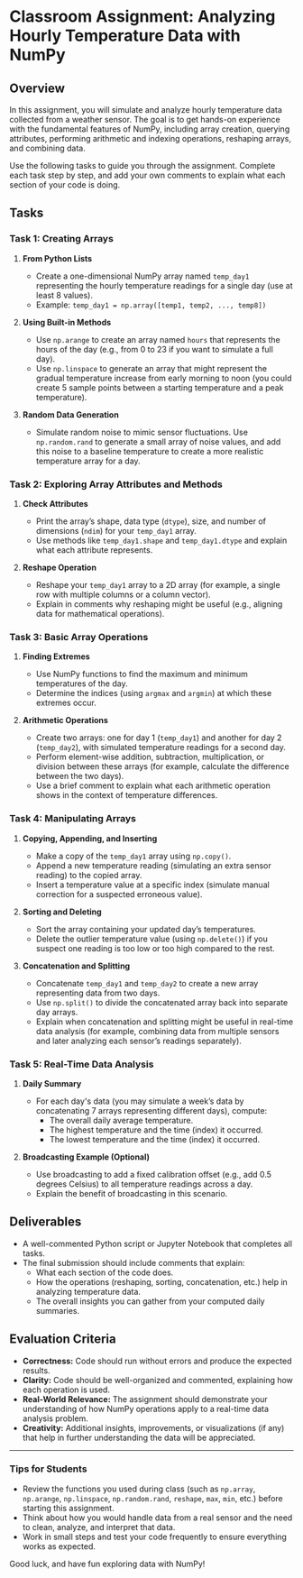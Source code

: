 # Classroom Assignment: Analyzing Hourly Temperature Data with NumPy

## Overview

In this assignment, you will simulate and analyze hourly temperature data collected from a weather sensor. The goal is to get hands-on experience with the fundamental features of NumPy, including array creation, querying attributes, performing arithmetic and indexing operations, reshaping arrays, and combining data.

Use the following tasks to guide you through the assignment. Complete each task step by step, and add your own comments to explain what each section of your code is doing.

## Tasks

### Task 1: Creating Arrays

1. **From Python Lists**  
   - Create a one-dimensional NumPy array named `temp_day1` representing the hourly temperature readings for a single day (use at least 8 values).  
   - Example: `temp_day1 = np.array([temp1, temp2, ..., temp8])`

2. **Using Built-in Methods**  
   - Use `np.arange` to create an array named `hours` that represents the hours of the day (e.g., from 0 to 23 if you want to simulate a full day).
   - Use `np.linspace` to generate an array that might represent the gradual temperature increase from early morning to noon (you could create 5 sample points between a starting temperature and a peak temperature).

3. **Random Data Generation**  
   - Simulate random noise to mimic sensor fluctuations. Use `np.random.rand` to generate a small array of noise values, and add this noise to a baseline temperature to create a more realistic temperature array for a day.

### Task 2: Exploring Array Attributes and Methods

1. **Check Attributes**  
   - Print the array’s shape, data type (`dtype`), size, and number of dimensions (`ndim`) for your `temp_day1` array.
   - Use methods like `temp_day1.shape` and `temp_day1.dtype` and explain what each attribute represents.

2. **Reshape Operation**  
   - Reshape your `temp_day1` array to a 2D array (for example, a single row with multiple columns or a column vector).  
   - Explain in comments why reshaping might be useful (e.g., aligning data for mathematical operations).

### Task 3: Basic Array Operations

1. **Finding Extremes**  
   - Use NumPy functions to find the maximum and minimum temperatures of the day.
   - Determine the indices (using `argmax` and `argmin`) at which these extremes occur.

2. **Arithmetic Operations**  
   - Create two arrays: one for day 1 (`temp_day1`) and another for day 2 (`temp_day2`), with simulated temperature readings for a second day.
   - Perform element-wise addition, subtraction, multiplication, or division between these arrays (for example, calculate the difference between the two days).
   - Use a brief comment to explain what each arithmetic operation shows in the context of temperature differences.

### Task 4: Manipulating Arrays

1. **Copying, Appending, and Inserting**  
   - Make a copy of the `temp_day1` array using `np.copy()`.
   - Append a new temperature reading (simulating an extra sensor reading) to the copied array.
   - Insert a temperature value at a specific index (simulate manual correction for a suspected erroneous value).

2. **Sorting and Deleting**  
   - Sort the array containing your updated day’s temperatures.
   - Delete the outlier temperature value (using `np.delete()`) if you suspect one reading is too low or too high compared to the rest.

3. **Concatenation and Splitting**  
   - Concatenate `temp_day1` and `temp_day2` to create a new array representing data from two days.
   - Use `np.split()` to divide the concatenated array back into separate day arrays.
   - Explain when concatenation and splitting might be useful in real-time data analysis (for example, combining data from multiple sensors and later analyzing each sensor’s readings separately).

### Task 5: Real-Time Data Analysis

1. **Daily Summary**  
   - For each day's data (you may simulate a week’s data by concatenating 7 arrays representing different days), compute:
     - The overall daily average temperature.
     - The highest temperature and the time (index) it occurred.
     - The lowest temperature and the time (index) it occurred.

2. **Broadcasting Example (Optional)**  
   - Use broadcasting to add a fixed calibration offset (e.g., add 0.5 degrees Celsius) to all temperature readings across a day.
   - Explain the benefit of broadcasting in this scenario.

## Deliverables

- A well-commented Python script or Jupyter Notebook that completes all tasks.
- The final submission should include comments that explain:
  - What each section of the code does.
  - How the operations (reshaping, sorting, concatenation, etc.) help in analyzing temperature data.
  - The overall insights you can gather from your computed daily summaries.

## Evaluation Criteria

- **Correctness:** Code should run without errors and produce the expected results.
- **Clarity:** Code should be well-organized and commented, explaining how each operation is used.
- **Real-World Relevance:** The assignment should demonstrate your understanding of how NumPy operations apply to a real-time data analysis problem.
- **Creativity:** Additional insights, improvements, or visualizations (if any) that help in further understanding the data will be appreciated.

---

### Tips for Students

- Review the functions you used during class (such as `np.array`, `np.arange`, `np.linspace`, `np.random.rand`, `reshape`, `max`, `min`, etc.) before starting this assignment.
- Think about how you would handle data from a real sensor and the need to clean, analyze, and interpret that data.
- Work in small steps and test your code frequently to ensure everything works as expected.

Good luck, and have fun exploring data with NumPy!
